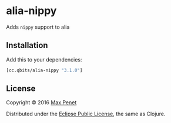 # alia-nippy

Adds `nippy` support to alia

## Installation

Add this to your dependencies:

```clojure
[cc.qbits/alia-nippy "3.1.0"]
```

## License

Copyright © 2016 [Max Penet](http://twitter.com/mpenet)

Distributed under the
[Eclipse Public License](http://www.eclipse.org/legal/epl-v10.html),
the same as Clojure.
